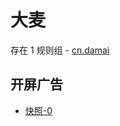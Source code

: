 # 大麦

存在 1 规则组 - [cn.damai](/src/apps/cn.damai.ts)

## 开屏广告

- [快照-0](https://gkd-kit.gitee.io/import/12472623)
